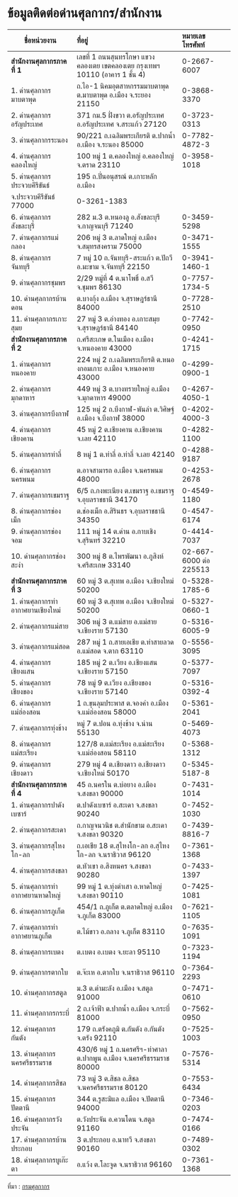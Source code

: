 ข้อมูลติดต่อด่านศุลกากร/สำนักงาน
===

|ชื่อหน่วยงาน	              |ที่อยู่                     |หมายเลขโทรศัพท์           |
|-----------------------------|:---------------|:-----------------|
|**สำนักงานศุลกากรภาคที่ 1**|เลขที่ 1 ถนนสุนทรโกษา แขวงคลองเตย เขตคลองเตย กรุงเทพฯ 10110 (อาคาร 1 ชั้น 4)|0-2667-6007|
|1. ด่านศุลกากรมาบตาพุด	|ถ.ไอ-1 นิคมอุตสาหกรรมมาบตาพุด ต.มาบตาพุด อ.เมือง จ.ระยอง 21150|0-3868-3370|
|2. ด่านศุลกากรอรัญประเทศ|371 กม.5 ฝั่งขวา ต.อรัญประเทศ อ.อรัญประเทศ จ.สระแก้ว 27120|0-3723-0313|
|3. ด่านศุลกากรระนอง|90/221 ถ.เฉลิมพระเกียรติ ต.ปากน้ำ อ.เมือง จ.ระนอง 85000|0-7782-4872-3|
|4. ด่านศุลกากรคลองใหญ่|100 หมู่ 1 ต.คลองใหญ่ อ.คลองใหญ่ จ.ตราด 23110|	0-3958-1018|
|5. ด่านศุลกากรประจวบคีรีขันธ์|195 ถ.ปิ่นอนุสรณ์ ต.เกาะหลัก อ.เมือง 
จ.ประจวบคีรีขันธ์ 77000	|0-3261-1383|
|6. ด่านศุลกากรสังขละบุรี|282 ม.3 ต.หนองลู อ.สังขละบุรี จ.กาญจนบุรี 71240|0-3459-5298|
|7. ด่านศุลกากรแม่กลอง|206 หมู่ 3 ต.ลาดใหญ่ อ.เมือง จ.สมุทรสงคราม 75000|0-3471-1555|
|8. ด่านศุลกากรจันทบุรี|7 หมู่ 10 ถ.จันทบุรี-สระแก้ว ต.ปัถวี อ.มะขาม จ.จันทบุรี 22150|0-3941-1460-1|
|9. ด่านศุลกากรชุมพร|2/29 หมู่ที่ 4 ต.นาโพธิ์ อ.สวี จ.ชุมพร 86130|0-7757-1734-5|
|10. ด่านศุลกากรบ้านดอน|ต.บางกุ้ง อ.เมือง จ.สุราษฎร์ธานี 84000|	0-7728-2510|
|11. ด่านศุลกากรเกาะสุมย|27 หมู่ 3 ต.อ่างทอง อ.เกาะสมุย จ.สุราษฎร์ธานี 84140|	0-7742-0950|
|**สำนักงานศุลกากรภาคที่ 2** |ถ.ศรีสะเกษ ต.ในเมือง อ.เมือง จ.หนองคาย 43000|	0-4241-1715|
|1. ด่านศุลกากรหนองคาย|224 หมู่ 2 ถ.เฉลิมพระเกียรติ ต.หนองกอมเกาะ อ.เมือง จ.หนองคาย 43000|0-4299-0900-1|
|2. ด่านศุลกากรมุกดาหาร|449 หมู่ 3 ต.บางทรายใหญ่ อ.เมือง จ.มุกดาหาร 49000|	0-4267-4050-1|
|3. ด่านศุลกากรบึงกาฬ|125 หมู่ 2 ถ.บึงกาฬ-พันลำ ต.วิศิษฐ์ อ.เมือง จ.บึงกาฬ 38000|0-4202-4000-3|
|4. ด่านศุลกากรเชียงคาน|45 หมู่ 2 ต.เชียงคาน อ.เชียงคาน จ.เลย 42110|	0-4282-1100|
|5. ด่านศุลกากรท่าลี่|8 หมู่ 1 ต.ท่าลี่ อ.ท่าลี่ จ.เลย 42140|	0-4288-9187|
|6. ด่านศุลกากรนครพนม|	ต.อาจสามารถ อ.เมือง จ.นครพนม 48000|0-4253-2678|
|7. ด่านศุลกากรเขมราฐ|6/5 ถ.กงพะเนียง ต.เขมราฐ อ.เขมราฐ จ.อุบลราชธานี 34170|0-4549-1180|
|8. ด่านศุลกากรช่องเม็ก|ต.ช่องเม็ก อ.สิรินธร จ.อุบลราชธานี 34350|0-4547-6174|
|9. ด่านศุลกากรช่องจอม|111 หมู่ 14 ต.ด่าน อ.กาบเชิง จ.สุรินทร์ 32210|0-4414-7037|
|10. ด่านศุลกากรช่องสะงำ|300 หมู่ 8 ต.ไพรพัฒนา อ.ภูสิงห์ จ.ศรีสะเกษ 33140|02-667-6000 ต่อ 225513|
|**สำนักงานศุลกากรภาคที่ 3**|60 หมู่ 3 ต.สุเทพ อ.เมือง จ.เชียงใหม่ 50200|0-5328-1785-6|
|1. ด่านศุลกากรท่าอากาศยานเชียงใหม่|60 หมู่ 3 ต.สุเทพ อ.เมือง จ.เชียงใหม่ 50200|0-5327-0660-1|
|2. ด่านศุลกากรแม่สาย|306 หมู่ 3 ต.แม่สาย อ.แม่สาย จ.เชียงราย 57130|0-5316-6005-9|
|3. ด่านศุลกากรแม่สอด|287 หมู่ 1 ถ.สายเอเชีย ต.ท่าสายลวด อ.แม่สอด จ.ตาก 63110|0-5556-3095|
|4. ด่านศุลกากรเชียงแสน|185 หมู่ 2 ต.เวียง อ.เชียงแสน จ.เชียงราย 57150|0-5377-7097|
|5. ด่านศุลกากรเชียงของ|78 หมู่ 9 ต.เวียง อ.เชียงของ จ.เชียงราย 57140|0-5316-0392-4|
|6. ด่านศุลกากรแม่ฮ่องสอน|1 ถ.ขุนลุมประพาส ต.จองคำ อ.เมือง จ.แม่ฮ่องสอน 58000|0-5361-2041|
|7. ด่านศุลกากรทุ่งช้าง|หมู่ 7 ต.ปอน อ.ทุ่งช้าง จ.น่าน 55130|0-5469-4073|
|8. ด่านศุลกากรแม่สะเรียง|127/8 ต.แม่สะเรียง อ.แม่สะเรียง จ.แม่ฮ่องสอน 58110|0-5368-1312|
|9. ด่านศุลกากรเชียงดาว|	279 หมู่ 4 ต.เชียงดาว อ.เชียงดาว จ.เชียงใหม่ 50170|0-5345-5187-8|
|**สำนักงานศุลกากรภาคที่ 4**|45 ถ.นครใน ต.บ่อยาง อ.เมือง จ.สงขลา 90000|0-7431-1014|
|1. ด่านศุลกากรปาดังเบซาร์|ต.ปาดังเบซาร์ อ.สะเดา จ.สงขลา 90240|0-7452-1030|
|2. ด่านศุลกากรสะเดา|ถ.กาญจนวนิช ต.สำนักขาม อ.สะเดา จ.สงขลา 90320|0-7439-8816-7|
|3. ด่านศุลกากรสุไหงโก-ลก|ถ.เอเชีย 18 ต.สุไหงโก-ลก อ.สุไหงโก-ลก จ.นราธิวาส 96120|0-7361-1368|
|4. ด่านศุลกากรสงขลา|ต.หัวเขา อ.สิงหนคร จ.สงขลา 90280|0-7433-1397|
|5. ด่านศุลกากรท่าอากาศยานหาดใหญ่|99 หมู่ 1 ต.ทุ่งตำเสา อ.หาดใหญ่ จ.สงขลา 90110|0-7425-1081|
|6. ด่านศุลกากรภูเก็ต|454/1 ถ.ภูเก็ต ต.ตลาดใหญ่ อ.เมือง จ.ภูเก็ต 83000|0-7621-1105|
|7. ด่านศุลกากรท่าอากาศยานภูเก็ต	|ต.ไม้ขาว อ.ถลาง จ.ภูเก็ต 83110|0-7635-1091|
|8. ด่านศุลกากรเบตง|ต.เบตง อ.เบตง จ.ยะลา 95110|0-7323-1194|
|9. ด่านศุลกากรตากใบ|ต.จ๊ะเห อ.ตากใบ จ.นราธิวาส 96110|0-7364-2293|
|10. ด่านศุลกากรสตูล|ม.3 ต.ตำมะลัง อ.เมือง จ.สตูล 91000|0-7471-0610|
|11. ด่านศุลกากรกระบี่|2 ถ.เจ้าฟ้า ต.ปากน้ำ อ.เมือง จ.กระบี่ 81000|0-7562-0950|
|12. ด่านศุลกากรกันตัง|179 ถ.ตรังคภูมิ ต.กันตัง อ.กันตัง จ.ตรัง 92110|0-7525-1003|
|13. ด่านศุลกากรนครศรีธรรมราช|430/6 หมู่ 1 ถ.นครศรีฯ-ท่าศาลา ต.ปากพูน อ.เมือง จ.นครศรีธรรมราช 80000|0-7576-5314|
|14. ด่านศุลกากรสิชล|73 หมู่ 3 ต.สิชล อ.สิชล จ.นครศรีธรรมราช 80120|0-7553-6434|
|15. ด่านศุลกากรปัตตานี|	344 ต.รูสะมิแล อ.เมือง จ.ปัตตานี 94000|0-7346-0203|
|16. ด่านศุลกากรวังประจัน|ต.วังประจัน อ.ควนโดน จ.สตูล 91160|0-7474-0166|
|17. ด่านศุลกากรบ้านประกอบ|3 ต.ประกอบ อ.นาทวี จ.สงขลา 90160|0-7489-0302|
|18. ด่านศุลกากรบูเก๊ะตา|อ.แว้ง ต.โละจูด จ.นราธิวาส 96160|0-7361-1368|

ที่มา : [กรมศุลกากร](http://www.customs.go.th/list_multi_tab.php?link=list_abstract_tb_simple.php&ini_content=absdb_customs_house_contact&ini_menu=menu_about_160421_01&left_menu=menu_about_160421_01_161003_02&ini_tab=menu_about_160421_01_161003_02&tab=menu_about_160421_01_161003_02_161003_03&&tab=menu_about_160421_01_161003_02_161003_03&xleft_menu=menu_about_160421_01_161003_02_161003_03)


<!--stackedit_data:
eyJoaXN0b3J5IjpbMjYxMDAxNDI3LDQ5MDY3Njg3NywtMjEyMj
M1NzIwOF19
-->